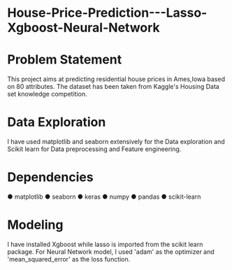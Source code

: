 # House-Price-Prediction---Lasso-Xgboost-Neural-Network
# Problem Statement
This project aims at predicting residential house prices in Ames,Iowa based on 80 attributes. 
The dataset has been taken from Kaggle's Housing Data set knowledge competition. 
# Data Exploration 
I have used matplotlib and seaborn extensively for the Data exploration and Scikit learn for Data preprocessing and Feature engineering.

# Dependencies
● matplotlib ● seaborn ● keras ● numpy ● pandas ● scikit-learn 

# Modeling
I have installed Xgboost while lasso is imported from the scikit learn package. 
For Neural Network model, I used 'adam' as the optimizer and 'mean_squared_error' as the loss function.

